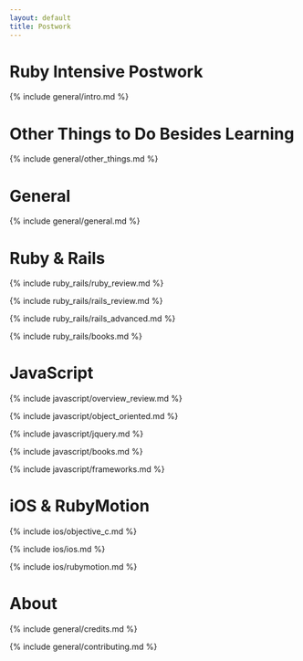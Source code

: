 ```yaml
---
layout: default
title: Postwork
---
```


# Ruby Intensive Postwork

{% include general/intro.md %}

# Other Things to Do Besides Learning

{% include general/other_things.md %}

# General

{% include general/general.md %}

# Ruby & Rails

{% include ruby_rails/ruby_review.md %}

{% include ruby_rails/rails_review.md %}

{% include ruby_rails/rails_advanced.md %}

{% include ruby_rails/books.md %}

# JavaScript

{% include javascript/overview_review.md %}

{% include javascript/object_oriented.md %}

{% include javascript/jquery.md %}

{% include javascript/books.md %}

{% include javascript/frameworks.md %}

# iOS & RubyMotion

{% include ios/objective_c.md %}

{% include ios/ios.md %}

{% include ios/rubymotion.md %}

# About

{% include general/credits.md %}

{% include general/contributing.md %}